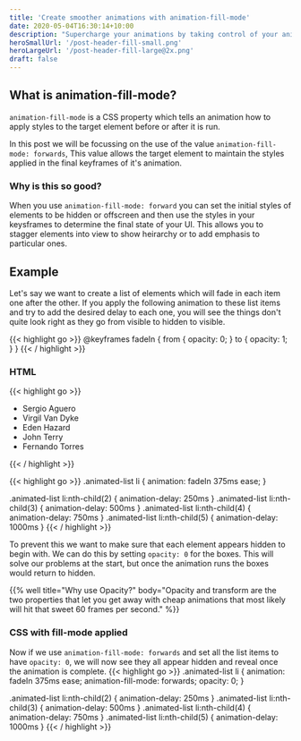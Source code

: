 ```yaml
---
title: 'Create smoother animations with animation-fill-mode'
date: 2020-05-04T16:30:14+10:00
description: "Supercharge your animations by taking control of your animated elements, before and after they run their animations."
heroSmallUrl: '/post-header-fill-small.png'
heroLargeUrl: '/post-header-fill-large@2x.png'
draft: false
---
```


## What is animation-fill-mode?

`animation-fill-mode` is a CSS property which tells an animation how to apply styles to the target element before or after it is run.

In this post we will be focussing on the use of the value `animation-fill-mode: forwards`, This value allows the target element to maintain the styles applied in the final keyframes of it's animation.

### Why is this so good?

When you use `animation-fill-mode: forward` you can set the initial styles of
elements to be hidden or offscreen and then use the styles in your keysframes
to determine the final state of your UI. This allows you to stagger elements
into view to show heirarchy or to add emphasis to particular ones.

## Example

Let's say we want to create a list of elements which will fade in each item one after the other. If you apply the following animation to these list items and try to add the desired delay to each one, you will see the things don't quite look right as they go from visible to hidden to visible.

{{< highlight go >}}
  @keyframes fadeIn {
    from {
      opacity: 0;
    }
    to {
      opacity: 1;
    }
  }
{{< / highlight >}}

### HTML
{{< highlight go >}}
  <ul class="animated-list">
    <li>Sergio Aguero</li>
    <li>Virgil Van Dyke</li>
    <li>Eden Hazard</li>
    <li>John Terry</li>
    <li>Fernando Torres</li>
  </ul>
{{< / highlight >}}

{{< highlight go >}}
  .animated-list li {
    animation: fadeIn 375ms ease;
  }

  .animated-list li:nth-child(2) { animation-delay: 250ms }
  .animated-list li:nth-child(3) { animation-delay: 500ms }
  .animated-list li:nth-child(4) { animation-delay: 750ms }
  .animated-list li:nth-child(5) { animation-delay: 1000ms }
{{< / highlight >}}

To prevent this we want to make sure that each element appears hidden to begin
with.  We can do this by setting `opacity: 0` for the boxes. This will solve
our problems at the start, but once the animation runs the boxes would return to
hidden.

{{% well title="Why use Opacity?" body="Opacity and transform are the two properties that let you get away with cheap animations that most likely will hit that sweet 60 frames per second." %}}

### CSS with fill-mode applied
Now if we use `animation-fill-mode: forwards` and set all the list items to have `opacity: 0`, we will now see they all appear hidden and reveal once the animation is complete.
{{< highlight go >}}
  .animated-list li {
    animation: fadeIn 375ms ease;
    animation-fill-mode: forwards;
    opacity: 0;
  }

  .animated-list li:nth-child(2) { animation-delay: 250ms }
  .animated-list li:nth-child(3) { animation-delay: 500ms }
  .animated-list li:nth-child(4) { animation-delay: 750ms }
  .animated-list li:nth-child(5) { animation-delay: 1000ms }
{{< / highlight >}}

